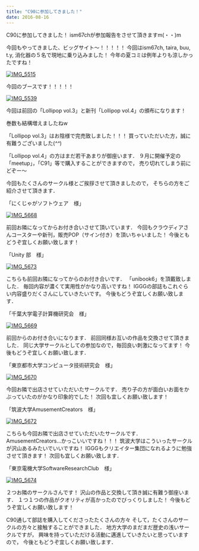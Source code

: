 ```yaml
---
title: "C90に参加してきました！"
date: 2016-08-16
---
```


C90に参加してきました！
ism67chが参加報告をさせて頂きますm(・・)m

今回もやってきました、ビッグサイト〜！！！！！
今回はism67ch, taira, buu, t.y, 消化器の５名で現地に乗り込みました！
今年の夏コミは例年よりも涼しかったですね！

[![IMG_5515](//www.iggg.org/wp-content/uploads/2016/08/IMG_5515-225x300.jpg)](//www.iggg.org/wp-content/uploads/2016/08/IMG_5539.jpg)

今回のブースです！！！！！

[![IMG_5539](//www.iggg.org/wp-content/uploads/2016/08/IMG_5539-300x225.jpg)](//www.iggg.org/wp-content/uploads/2016/08/IMG_5539.jpg)

今回は前回の「Lollipop vol.3」と新刊「Lollipop vol.4」の頒布になります！

巻数も結構増えましたねw

「Lollipop vol.3」はお陰様で完売致しました！！！
買っていただいた方，誠に有難うございました(*^^*)

「Lollipop vol.4」の方はまだ若干あまりが御座います．
９月に開催予定の「meetup」，「C91」等で購入することができますので，
売り切れてしまう前にどぞー〜

今回もたくさんのサークル様とご挨拶させて頂きましたので，
そちらの方をご紹介させて頂きます．

「にくじゃがソフトウェア　様」

[![IMG_5668](//www.iggg.org/wp-content/uploads/2016/08/IMG_5668-300x225.jpg)](//www.iggg.org/wp-content/uploads/2016/08/IMG_5668.jpg)

前回お隣になってからお付き合いさせて頂いています．
今回もクラウディアさんコースターや新刊，販売POP（サイン付き）を頂いちゃいました！
今後ともどうぞ宜しくお願い致します！

「Unity 部　様」

[![IMG_5673](//www.iggg.org/wp-content/uploads/2016/08/IMG_5673-225x300.jpg)](//www.iggg.org/wp-content/uploads/2016/08/IMG_5673.jpg)

こちらも前回お隣になってからのお付き合いです．
「unibook6」を頂戴致しました．
毎回内容が濃くて実用性がかなり高いですね！
IGGGの部誌もこれぐらい内容盛りだくさんにしていきたいです。
今後もどうぞ宜しくお願い致します．

「千葉大学電子計算機研究会　様」

[![IMG_5669](//www.iggg.org/wp-content/uploads/2016/08/IMG_5669-225x300.jpg)](//www.iggg.org/wp-content/uploads/2016/08/IMG_5669.jpg)

前回からのお付き合いになります．
前回同様お互いの作品を交換させて頂きました．
同じ大学サークルとしての参加なので，毎回良い刺激になってます！
今後もどうぞ宜しくお願い致します．

「東京都市大学コンピュータ技術研究会　様」

[![IMG_5670](//www.iggg.org/wp-content/uploads/2016/08/IMG_5670-225x300.jpg)](//www.iggg.org/wp-content/uploads/2016/08/IMG_5670.jpg)

今回お隣で出店させていただいたサークルです．
売り子の方が面白いお面をかぶっていたのがかなり印象的でした！
次回も宜しくお願い致します！

「筑波大学AmusementCreators　様」

[![IMG_5672](//www.iggg.org/wp-content/uploads/2016/08/IMG_5672-225x300.jpg)](//www.iggg.org/wp-content/uploads/2016/08/IMG_5672.jpg)

こちらも今回お隣で出店させていただいたサークルです．
AmusementCreators…かっこいいですね！！！
筑波大学はこういったサークルが沢山あるみたいでいいですね！
IGGGもクリエイター集団になれるように勉強させて頂きます！
次回も宜しくお願い致します．

「東京電機大学SoftwareResearchClub　様」

[![IMG_5674](//www.iggg.org/wp-content/uploads/2016/08/IMG_5674-300x225.jpg)](//www.iggg.org/wp-content/uploads/2016/08/IMG_5674.jpg)

２つお隣のサークルさんです！
沢山の作品と交換して頂き誠に有難う御座います．
１つ１つの作品がクオリティが高かったのでびっくりしました！
今後もどうぞ宜しくお願い致します！

C90通して部誌を購入してくださったたくさんの方々
そして，たくさんのサークルの方々と接触することができました．
地方大学のまだまだ歴史の浅いサークルですが，
興味を持っていただける活動に邁進していきたいと思っていますので，
今後ともどうぞ宜しくお願い致します．